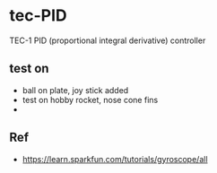 # tec-PID
TEC-1 PID (proportional integral derivative) controller 

## test on 
- ball on plate, joy stick added
- test on hobby rocket, nose cone fins
- 



## Ref
- https://learn.sparkfun.com/tutorials/gyroscope/all
